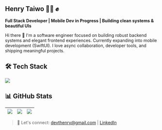 ## Henry Taiwo 👨‍💻 ✊  
**Full Stack Developer | Mobile Dev in Progress | Building clean systems & beautiful UIs**

Hi there 👋 I'm a software engineer focused on building robust backend systems and elegant frontend experiences. Currently expanding into mobile development (SwiftUI). I love async collaboration, developer tools, and shipping meaningful projects.

## 🛠️ Tech Stack
<p align="left">
  <img src="https://skillicons.dev/icons?i=java,spring,nodejs,ts,js,react,tailwind,figma,firebase,git" />
</p>

## 📊 GitHub Stats
| ![](https://github-profile-summary-cards.vercel.app/api/cards/stats?username=devhnry&theme=tokyonight) | ![](https://github-profile-summary-cards.vercel.app/api/cards/repos-per-language?username=devhnry&theme=tokyonight) | ![](https://github-profile-summary-cards.vercel.app/api/cards/most-commit-language?username=devhnry&theme=tokyonight) |
|:--:|:--:|:--:|

> 📨 Let's connect: [devthenry@gmail.com](mailto:devthenry@gmail.com) | [LinkedIn](https://linkedin.com/in/henry-taiwo-b60198313/)
